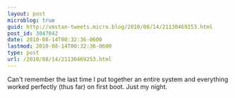 ```yaml
---
layout: post
microblog: true
guid: http://vmstan-tweets.micro.blog/2010/08/14/21130469253.html
post_id: 3047042
date: 2010-08-14T00:32:36-0600
lastmod: 2010-08-14T00:32:36-0600
type: post
url: /2010/08/14/21130469253.html
---
```

Can't remember the last time I put together an entire system and everything worked perfectly (thus far) on first boot. Just my night.
